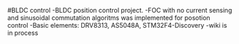 #BLDC control
-BLDC position control project.
-FOC with no current sensing and sinusoidal commutation algoritms was implemented for posotion control 
-Basic elements: DRV8313, AS5048A, STM32F4-Discovery
-wiki is in process

